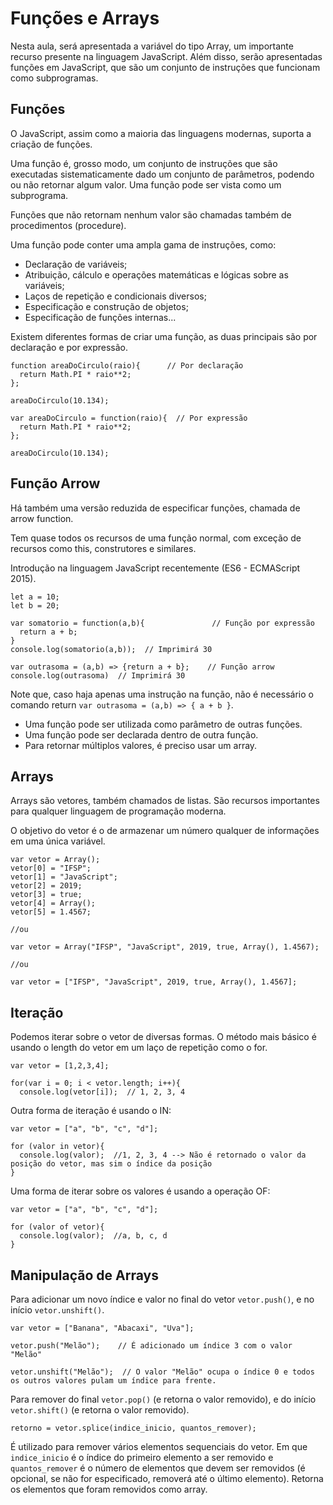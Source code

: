 # Funções e Arrays

Nesta aula, será apresentada a variável do tipo Array, um importante recurso presente na linguagem JavaScript. Além disso, serão apresentadas funções em JavaScript, que são um conjunto de instruções que funcionam como subprogramas.

## Funções

O JavaScript, assim como a maioria das linguagens modernas, suporta a criação de funções.

Uma função é, grosso modo, um conjunto de instruções que são executadas sistematicamente dado um conjunto de parâmetros, podendo ou não retornar algum valor. Uma função pode ser vista como um subprograma.

Funções que não retornam nenhum valor são chamadas também de procedimentos (procedure).

Uma função pode conter uma ampla gama de instruções, como:
- Declaração de variáveis;
- Atribuição, cálculo e operações matemáticas e lógicas sobre as variáveis;
- Laços de repetição e condicionais diversos;
- Especificação e construção de objetos;
- Especificação de funções internas...

Existem diferentes formas de criar uma função, as duas principais são por declaração e por expressão.

```
function areaDoCirculo(raio){      // Por declaração
  return Math.PI * raio**2;
};

areaDoCirculo(10.134);
```

```
var areaDoCirculo = function(raio){  // Por expressão
  return Math.PI * raio**2;
};

areaDoCirculo(10.134);
```

## Função Arrow

Há também uma versão reduzida de especificar funções, chamada de arrow function.

Tem quase todos os recursos de uma função normal, com exceção de recursos como this, construtores e similares.

Introdução na linguagem JavaScript recentemente (ES6 - ECMAScript 2015).

```
let a = 10;
let b = 20;

var somatorio = function(a,b){               // Função por expressão
  return a + b;
}
console.log(somatorio(a,b));  // Imprimirá 30

var outrasoma = (a,b) => {return a + b};    // Função arrow
console.log(outrasoma)  // Imprimirá 30
```

Note que, caso haja apenas uma instrução na função, não é necessário o comando return `var outrasoma = (a,b) => { a + b }`.

- Uma função pode ser utilizada como parâmetro de outras funções.
- Uma função pode ser declarada dentro de outra função.
- Para retornar múltiplos valores, é preciso usar um array.

## Arrays

Arrays são vetores, também chamados de listas. São recursos importantes para qualquer linguagem de programação moderna.

O objetivo do vetor é o de armazenar um número qualquer de informações em uma única variável.

```
var vetor = Array();
vetor[0] = "IFSP";
vetor[1] = "JavaScript";
vetor[2] = 2019;
vetor[3] = true;
vetor[4] = Array();
vetor[5] = 1.4567;

//ou

var vetor = Array("IFSP", "JavaScript", 2019, true, Array(), 1.4567);

//ou

var vetor = ["IFSP", "JavaScript", 2019, true, Array(), 1.4567];
```

## Iteração

Podemos iterar sobre o vetor de diversas formas. O método mais básico é usando o length do vetor em um laço de repetição como o for.

```
var vetor = [1,2,3,4];

for(var i = 0; i < vetor.length; i++){
  console.log(vetor[i]);  // 1, 2, 3, 4
```

Outra forma de iteração é usando o IN:

```
var vetor = ["a", "b", "c", "d"];

for (valor in vetor){
  console.log(valor);  //1, 2, 3, 4 --> Não é retornado o valor da posição do vetor, mas sim o índice da posição
}
```

Uma forma de iterar sobre os valores é usando a operação OF:

```
var vetor = ["a", "b", "c", "d"];

for (valor of vetor){
  console.log(valor);  //a, b, c, d
}
```

## Manipulação de Arrays

Para adicionar um novo índice e valor no final do vetor `vetor.push()`, e no início `vetor.unshift()`.

```
var vetor = ["Banana", "Abacaxi", "Uva"];

vetor.push("Melão");    // É adicionado um índice 3 com o valor "Melão"

vetor.unshift("Melão");  // O valor "Melão" ocupa o índice 0 e todos os outros valores pulam um índice para frente.
```

Para remover do final `vetor.pop()` (e retorna o valor removido), e do início `vetor.shift()` (e retorna o valor removido).

`retorno = vetor.splice(indice_inicio, quantos_remover);`

É utilizado para remover vários elementos sequenciais do vetor. Em que `indice_inicio` é o índice do primeiro elemento a ser removido e `quantos_remover` é o número de elementos que devem ser removidos (é opcional, se não for especificado, removerá até o último elemento). Retorna os elementos que foram removidos como array.

